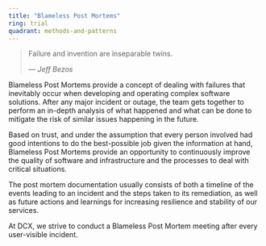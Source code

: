 ```yaml
---
title: "Blameless Post Mortems"
ring: trial
quadrant: methods-and-patterns
---
```


> Failure and invention are inseparable twins.
> 
> — <cite>Jeff Bezos</cite>

Blameless Post Mortems provide a concept of dealing with failures that inevitably occur when developing and operating complex software solutions. After any major incident or outage, the team gets together to perform an in-depth analysis of what happened and what can be done to mitigate the risk of similar issues happening in the future.

Based on trust, and under the assumption that every person involved had good intentions to do the best-possible job given the information at hand, Blameless Post Mortems provide an opportunity to continuously improve the quality of software and infrastructure and the processes to deal with critical situations.

The post mortem documentation usually consists of both a timeline of the events leading to an incident and the steps taken to its remediation, as well as future actions and learnings for increasing resilience and stability of our services.

At DCX, we strive to conduct a Blameless Post Mortem meeting after every user-visible incident.
